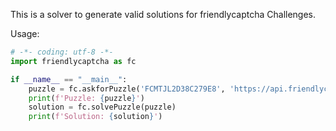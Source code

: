 This is a solver to generate valid solutions for friendlycaptcha Challenges.

Usage:
```python
# -*- coding: utf-8 -*-
import friendlycaptcha as fc

if __name__ == "__main__":
    puzzle = fc.askforPuzzle('FCMTJL2D38C279E8', 'https://api.friendlycaptcha.com/api/v1/puzzle')
    print(f'Puzzle: {puzzle}')
    solution = fc.solvePuzzle(puzzle)
    print(f'Solution: {solution}')
```
